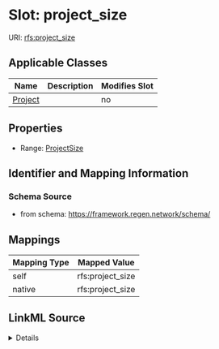 

# Slot: project_size



URI: [rfs:project_size](https://framework.regen.network/schema/project_size)



<!-- no inheritance hierarchy -->





## Applicable Classes

| Name | Description | Modifies Slot |
| --- | --- | --- |
| [Project](Project.md) |  |  no  |







## Properties

* Range: [ProjectSize](ProjectSize.md)





## Identifier and Mapping Information







### Schema Source


* from schema: https://framework.regen.network/schema/




## Mappings

| Mapping Type | Mapped Value |
| ---  | ---  |
| self | rfs:project_size |
| native | rfs:project_size |




## LinkML Source

<details>
```yaml
name: project_size
from_schema: https://framework.regen.network/schema/
rank: 1000
alias: project_size
domain_of:
- Project
range: ProjectSize
inlined: false

```
</details>